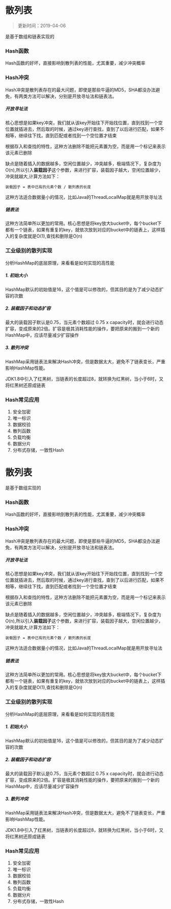 # 散列表

>更新时间：2019-04-06

是基于数组和链表实现的

### Hash函数

Hash函数的好坏，直接影响到散列表的性能，尤其重要，减少冲突概率

### Hash冲突
Hash冲突是散列表存在的最大问题，即使是那些牛逼的MD5，SHA都没办法避免，有两类方法可以解决，分别是开放寻址法和链表法。

##### 开放寻址法
核心思想是如果key冲突，我们就从该key开始往下开始找位置，直到找到一个空位置就插进去，然后取的时候，通过key进行查找，查到了以后进行匹配，如果不相等，继续往下找，直到匹配或者找到一个空位置才结束

根据存入和查找的特性，这种方法删除不能把元素置为空，而是用一个标记来表示该元素已删除

缺点是随着插入的数据越多，空闲位置越少，冲突越多，极端情况下，复杂度为O(n),所以引入**装载因子**这个参数，来进行扩容，装载因子越大，空闲位置越少，冲突就越大,计算方法如下：
```
装载因子 = 表中已有的元素个数 / 散列表的长度
```

这种方法适合数据量小的情况，比如Java的ThreadLocalMap就是用开放寻址法
##### 链表法
这种方法简单所以更加的常用。核心思想是将key放大bucket中，每个bucket下都有一个链表，如果有重复的key，就依次放到对应的bucket中的链表上，这样插入的复杂度就是O(1),查找和删除是O(n)

### 工业级别的散列实现
分析HashMap的底层原理，来看看是如何实现的高性能

##### 1. 初始大小
HashMap默认的初始值是16，这个值是可以修改的，但其目的是为了减少动态扩容的次数

##### 2. 装载因子和动态扩容
最大的装载因子默认是0.75，当元素个数超过 0.75 x capacity时，就会进行动态扩容，变成原来的2倍。扩容是极其消耗性能的操作，要把原来的搬到一个新的HashMap中，应该尽量减少扩容操作

##### 3. 散列冲突
HashMap采用链表法来解决Hash冲突，但是数据太大，避免不了链表变长，严重影响HashMap性能。

JDK1.8中引入了红黑树，当链表的长度超过8，就转换为红黑树，当小于6时，又将红黑树还原成链表

### Hash常见应用
1. 安全加密
2. 唯一标识
3. 数据校验
4. 散列函数
5. 负载均衡
6. 数据分片
7. 分布式存储，一致性Hash


# 散列表
是基于数组实现的

### Hash函数
Hash函数的好坏，直接影响到散列表的性能，尤其重要，减少冲突概率

### Hash冲突
Hash冲突是散列表存在的最大问题，即使是那些牛逼的MD5，SHA都没办法避免，有两类方法可以解决，分别是开放寻址法和链表法。

##### 开放寻址法
核心思想是如果key冲突，我们就从该key开始往下开始找位置，直到找到一个空位置就插进去，然后取的时候，通过key进行查找，查到了以后进行匹配，如果不相等，继续往下找，直到匹配或者找到一个空位置才结束

根据存入和查找的特性，这种方法删除不能把元素置为空，而是用一个标记来表示该元素已删除

缺点是随着插入的数据越多，空闲位置越少，冲突越多，极端情况下，复杂度为O(n),所以引入**装载因子**这个参数，来进行扩容，装载因子越大，空闲位置越少，冲突就越大,计算方法如下：
```
装载因子 = 表中已有的元素个数 / 散列表的长度
```

这种方法适合数据量小的情况，比如Java的ThreadLocalMap就是用开放寻址法
##### 链表法
这种方法简单所以更加的常用。核心思想是将key放大bucket中，每个bucket下都有一个链表，如果有重复的key，就依次放到对应的bucket中的链表上，这样插入的复杂度就是O(1),查找和删除是O(n)

### 工业级别的散列实现
分析HashMap的底层原理，来看看是如何实现的高性能

##### 1. 初始大小
HashMap默认的初始值是16，这个值是可以修改的，但其目的是为了减少动态扩容的次数

##### 2. 装载因子和动态扩容
最大的装载因子默认是0.75，当元素个数超过 0.75 x capacity时，就会进行动态扩容，变成原来的2倍。扩容是极其消耗性能的操作，要把原来的搬到一个新的HashMap中，应该尽量减少扩容操作

##### 3. 散列冲突
HashMap采用链表法来解决Hash冲突，但是数据太大，避免不了链表变长，严重影响HashMap性能。

JDK1.8中引入了红黑树，当链表的长度超过8，就转换为红黑树，当小于6时，又将红黑树还原成链表

### Hash常见应用
1. 安全加密
2. 唯一标识
3. 数据校验
4. 散列函数
5. 负载均衡
6. 数据分片
7. 分布式存储，一致性Hash
